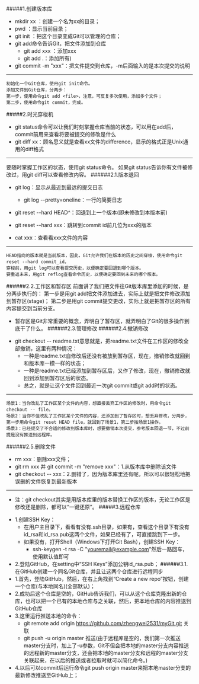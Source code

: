 #####1.创建版本库
- mkdir xx ：创建一个名为xx的目录；
- pwd ：显示当前目录；
- git init ：把这个目录变成Git可以管理的仓库；
- git add命令告诉Git，把文件添加到仓库
	- git add xxx ：添加xxx
	- git add .：添加所有)
- git commit -m "xxx"：把文件提交到仓库，-m后面输入的是本次提交的说明

---
	初始化一个Git仓库，使用git init命令。
	添加文件到Git仓库，分两步：
	第一步，使用命令git add <file>，注意，可反复多次使用，添加多个文件；
	第二步，使用命令git commit，完成。
#####2.时光穿梭机
- git status命令可以让我们时刻掌握仓库当前的状态，可以用在add后，commit前用来查看将要被提交的修改是什么
- git diff xx：顾名思义就是查看xx文件的difference，显示的格式正是Unix通用的diff格式

---
要随时掌握工作区的状态，使用git status命令。
如果git status告诉你有文件被修改过，用git diff可以查看修改内容。
######2.1.版本退回
- git log：显示从最近到最远的提交日志
	- git log --pretty=oneline：一行的简要日志
- git reset --hard HEAD^：回退到上一个版本(即未修改到本版本前)
- git reset --hard xxx：跳转到commit id前几位为xxx的版本

- cat xxx：查看看xxx文件的内容

---
	HEAD指向的版本就是当前版本，因此，Git允许我们在版本的历史之间穿梭，使用命令git reset --hard commit_id。
	穿梭前，用git log可以查看提交历史，以便确定要回退到哪个版本。
	要重返未来，用git reflog查看命令历史，以便确定要回到未来的哪个版本。
######2.2.工作区和暂存区
	前面讲了我们把文件往Git版本库里添加的时候，是分两步执行的：
	第一步是用git add把文件添加进去，实际上就是把文件修改添加到暂存区(stage)；
	第二步是用git commit提交更改，实际上就是把暂存区的所有内容提交到当前分支。
* 暂存区是Git非常重要的概念，弄明白了暂存区，就弄明白了Git的很多操作到底干了什么。
######2.3.管理修改
######2.4.撤销修改
- git checkout -- readme.txt意思就是，把readme.txt文件在工作区的修改全部撤销，这里有两种情况：
	- 一种是readme.txt自修改后还没有被放到暂存区，现在，撤销修改就回到和版本库一模一样的状态；
	- 一种是readme.txt已经添加到暂存区后，又作了修改，现在，撤销修改就回到添加到暂存区后的状态。
	- 总之，就是让这个文件回到最近一次git commit或git add时的状态。

---
	场景1：当你改乱了工作区某个文件的内容，想直接丢弃工作区的修改时，用命令git checkout -- file。
	场景2：当你不但改乱了工作区某个文件的内容，还添加到了暂存区时，想丢弃修改，分两步，第一步用命令git reset HEAD file，就回到了场景1，第二步按场景1操作。
	场景3：已经提交了不合适的修改到版本库时，想要撤销本次提交，参考版本回退一节，不过前提是没有推送到远程库。
######2.5.删除文件
- rm xxx：删除xxx文件；
- git rm xxx 并 git commit -m "remove xxx"：1.从版本库中删除该文件
- git checkout -- xxx：2.删错了，因为版本库里还有呢，所以可以很轻松地把误删的文件恢复到最新版本

---
* 注：git checkout其实是用版本库里的版本替换工作区的版本，无论工作区是修改还是删除，都可以“一键还原”。
#####3.远程仓库
- 1.创建SSH Key：
	- 在用户主目录下，看看有没有.ssh目录，如果有，查看这个目录下有没有id_rsa和id_rsa.pub这两个文件，如果已经有了，可直接跳到下一步。
	- 如果没有，打开Shell（Windows下打开Git Bash），创建SSH Key：
		- ssh-keygen -t rsa -C "youremail@example.com"然后一路回车，使用默认值即可
- 2.登陆GitHub，在setting中“SSH Keys”添加公钥id_rsa.pub；
######3.1.在GitHub创建一个同名Git仓库，并且让这两个仓库进行远程同步
- 1.首先，登陆GitHub，然后，在右上角找到“Create a new repo”按钮，创建一个仓库(与本地同名)(全部默认)；
- 2.成功后这个仓库是空的，GitHub告诉我们，可以从这个仓库克隆出新的仓库，也可以把一个已有的本地仓库与之关联，然后，把本地仓库的内容推送到GitHub仓库
- 3.这里运行推送本地的命令：
	- git remote add origin https://github.com/zhengwei2531/myGit.git 关联
	- git push -u origin master 推送(由于远程库是空的，我们第一次推送master分支时，加上了-u参数，Git不但会把本地的master分支内容推送的远程新的master分支，还会把本地的master分支和远程的master分支关联起来，在以后的推送或者拉取时就可以简化命令。)
- 4.以后可以commit后运行命令git push origin master来把本地master分支的最新修改推送至GitHub上；